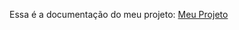 Essa é a documentação do meu projeto: [Meu Projeto](https://github.com/Mathwesm/Estrutura_projeto/pull/new/gh-pages)
